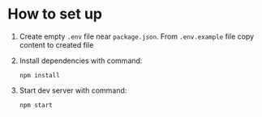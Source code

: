 # How to set up

1. Create empty `.env` file near `package.json`. From `.env.example` file copy content to created file
2. Install dependencies with command:

   ```
   npm install
   ```

3. Start dev server with command:

   ```
   npm start
   ```
